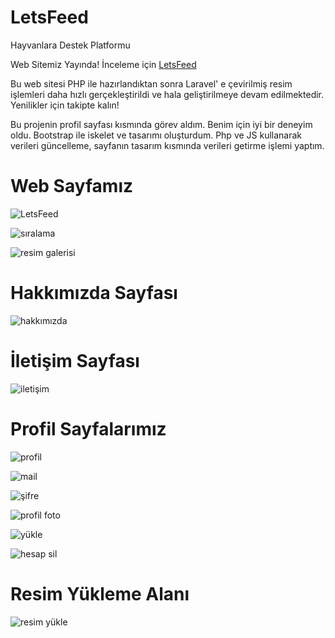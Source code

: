 # LetsFeed
Hayvanlara Destek Platformu

Web Sitemiz Yayında! İnceleme için  [LetsFeed](https://letsfeed.iarc.io/)

Bu web sitesi PHP ile hazırlandıktan sonra Laravel' e çevirilmiş resim işlemleri daha hızlı gerçekleştirildi ve hala geliştirilmeye devam edilmektedir.
Yenilikler için takipte kalın!

Bu projenin profil sayfası kısmında görev aldım. Benim için iyi bir deneyim oldu. Bootstrap ile iskelet ve tasarımı oluşturdum. Php ve JS kullanarak verileri güncelleme, sayfanın tasarım kısmında verileri getirme işlemi yaptım.

# Web Sayfamız

![LetsFeed](https://user-images.githubusercontent.com/83423497/175974323-c7de033f-80cd-48ef-9e27-accdc5190df1.png)


![sıralama](https://user-images.githubusercontent.com/83423497/175975735-6aaf662d-54e1-4eff-8d3a-0d77125674e7.png)


![resim galerisi](https://user-images.githubusercontent.com/83423497/175975766-28ace7a1-6774-44c0-baaa-d5ea9d9d0967.png)

# Hakkımızda Sayfası

![hakkımızda](https://user-images.githubusercontent.com/83423497/175977473-29f4e7e9-5704-4e69-be04-360f4e72ae71.png)

# İletişim Sayfası

![iletişim](https://user-images.githubusercontent.com/83423497/175977736-bec67bd1-6b3f-4f23-a284-b96d83065b01.png)

# Profil Sayfalarımız

![profil](https://user-images.githubusercontent.com/83423497/175976449-a1a22d1a-54d5-4f29-8c3d-5b1db8085b55.png)


![mail](https://user-images.githubusercontent.com/83423497/175976518-70f3b662-35af-4707-b71a-ce5485dbde92.png)


![şifre](https://user-images.githubusercontent.com/83423497/175976541-7e109939-00c4-4a6c-b153-95c36bf017b5.png)


![profil foto](https://user-images.githubusercontent.com/83423497/175976576-45e8d454-42e5-45bc-aafc-dc10039f9f87.png)


![yükle](https://user-images.githubusercontent.com/83423497/175976594-faec117f-88cd-421e-a444-676e8e10388d.png)


![hesap sil](https://user-images.githubusercontent.com/83423497/175976620-acca4fc4-7822-4f6b-8494-42e57c5b334b.png)


# Resim Yükleme Alanı

![resim yükle](https://user-images.githubusercontent.com/83423497/175977064-7e8b0591-2f59-4d56-8823-b293dbc55da9.png)

